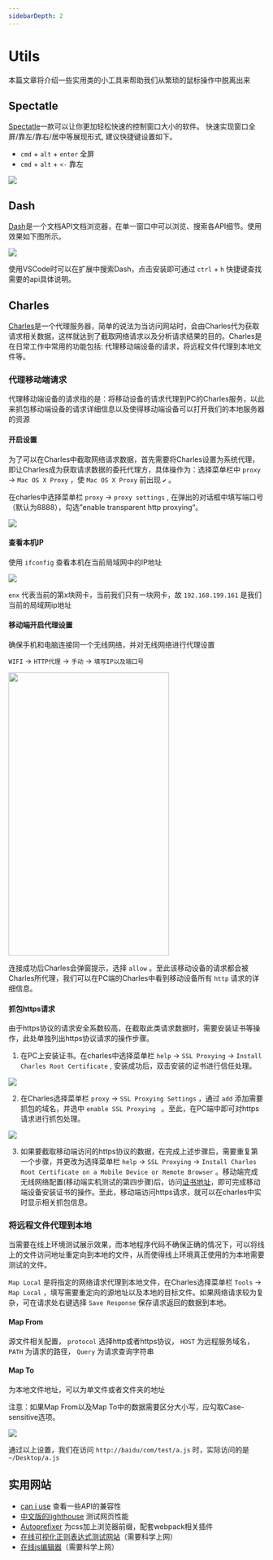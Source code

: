 ```yaml
---
sidebarDepth: 2
---
```


# Utils

本篇文章将介绍一些实用类的小工具来帮助我们从繁琐的鼠标操作中脱离出来

## Spectatle

[Spectatle](https://www.spectacleapp.com/)一款可以让你更加轻松快速的控制窗口大小的软件。
快速实现窗口全屏/靠左/靠右/居中等展现形式, 建议快捷键设置如下。  

* `cmd` + `alt` + `enter` 全屏  
* `cmd` + `alt` + `<-` 靠左

![](https://gw.alicdn.com/tfs/TB1ESaBXG67gK0jSZFHXXa9jVXa-1224-1066.jpg)

## Dash

[Dash](https://kapeli.com/dash)是一个文档API文档浏览器，在单一窗口中可以浏览、搜索各API细节。使用效果如下图所示。

![](https://img.alicdn.com/tfs/TB1xPgeXNv1gK0jSZFFXXb0sXXa-1820-1206.png)

使用VSCode时可以在扩展中搜索Dash，点击安装即可通过 `ctrl` + `h` 快捷键查找需要的api具体说明。

## Charles

[Charles](https://www.charlesproxy.com)是一个代理服务器，简单的说法为当访问网站时，会由Charles代为获取请求相关数据，这样就达到了截取网络请求以及分析请求结果的目的。Charles是在日常工作中常用的功能包括: 代理移动端设备的请求，将远程文件代理到本地文件等。

### 代理移动端请求

代理移动端设备的请求指的是：将移动设备的请求代理到PC的Charles服务，以此来抓包移动端设备的请求详细信息以及使得移动端设备可以打开我们的本地服务器的资源

#### 开启设置

为了可以在Charles中截取网络请求数据，首先需要将Charles设置为系统代理，即让Charles成为获取请求数据的委托代理方，具体操作为：选择菜单栏中 `proxy` -> `Mac OS X Proxy` ，使 `Mac OS X Proxy` 前出现 `✔️` 。

在charles中选择菜单栏 `proxy` -> `proxy settings` , 在弹出的对话框中填写端口号（默认为8888），勾选”enable transparent http proxying“。	

![](https://img.alicdn.com/tfs/TB1.bFMaeH2gK0jSZFEXXcqMpXa-1172-1004.png)

#### 查看本机IP

使用 `ifconfig` 查看本机在当前局域网中的IP地址

![](https://gw.alicdn.com/tfs/TB1490_ahD1gK0jSZFyXXciOVXa-1444-858.jpg)

 `enx` 代表当前的第x块网卡，当前我们只有一块网卡，故 `192.168.199.161` 是我们当前的局域网ip地址

#### 移动端开启代理设置

确保手机和电脑连接同一个无线网络，并对无线网络进行代理设置

 `WIFI` -> `HTTP代理` -> `手动` -> `填写IP以及端口号` 

<img src="https://gw.alicdn.com/tfs/TB1rXl.aeP2gK0jSZFoXXauIVXa-750-1334.jpg"  style="height:556px; width:316px; ">

连接成功后Charles会弹窗提示，选择 `allow` 。至此该移动设备的请求都会被Charles所代理，我们可以在PC端的Charles中看到移动设备所有 `http` 请求的详细信息。

#### 抓包https请求

由于https协议的请求安全系数较高，在截取此类请求数据时，需要安装证书等操作，此处单独列出https协议请求的操作步骤。

1. 在PC上安装证书。在charles中选择菜单栏 `help` -> `SSL Proxying` -> `Install Charles Root Certificate` , 安装成功后，双击安装的证书进行信任处理。

![](https://img.alicdn.com/tfs/TB16ONTabj1gK0jSZFuXXcrHpXa-1478-930.png)

2. 在Charles选择菜单栏 `proxy` -> `SSL Proxying Settings` ，通过 `add` 添加需要抓包的域名，并选中 `enable SSL Proxying ` 。至此，在PC端中即可对https请求进行抓包处理。

![](https://gw.alicdn.com/tfs/TB1MrR.aeL2gK0jSZPhXXahvXXa-1482-1102.jpg)

3. 如果要截取移动端访问的https协议的数据，在完成上述步骤后，需要重复第一个步骤，并更改为选择菜单栏 `help` -> `SSL Proxying` -> `Install Charles Root Certificate on a Mobile Device or Remote Browser` 。移动端完成无线网络配置(移动端实机测试的第四步骤)后，访问[证书地址](http://charlesproxy.com/getssl)，即可完成移动端设备安装证书的操作。至此，移动端访问https请求，就可以在charles中实时显示相关抓包信息。

### 将远程文件代理到本地

当需要在线上环境测试展示效果，而本地程序代码不确保正确的情况下，可以将线上的文件访问地址重定向到本地的文件，从而使得线上环境真正使用的为本地需要测试的文件。

 `Map Local` 是将指定的网络请求代理到本地文件，在Charles选择菜单栏 `Tools` -> `Map Local` ，填写需要重定向的源地址以及本地的目标文件。如果网络请求较为复杂，可在请求处右键选择 `Save Response` 保存请求返回的数据到本地。

#### Map From

源文件相关配置， `protocol` 选择http或者https协议， `HOST` 为远程服务域名， `PATH` 为请求的路径， `Query` 为请求查询字符串

#### Map To

为本地文件地址，可以为单文件或者文件夹的地址

注意：如果Map From以及Map To中的数据需要区分大小写，应勾取Case-sensitive选项。

![](https://gw.alicdn.com/tfs/TB1gC1XakL0gK0jSZFtXXXQCXXa-936-838.jpg)

通过以上设置，我们在访问 `http://baidu/com/test/a.js` 时，实际访问的是 `~/Desktop/a.js` 

## 实用网站

* [can i use](https://caniuse.com/) 查看一些API的兼容性  
* [中文版的lighthouse](https://developers.google.com/speed/pagespeed/insights/) 测试网页性能
* [Autoprefixer](https://autoprefixer.github.io/) 为css加上浏览器前缀，配套webpack相关插件  
* [在线可视化正则表达式测试网站](https://regexper.com)（需要科学上网）
* [在线js编辑器](https://jsfiddle.net/)（需要科学上网）
